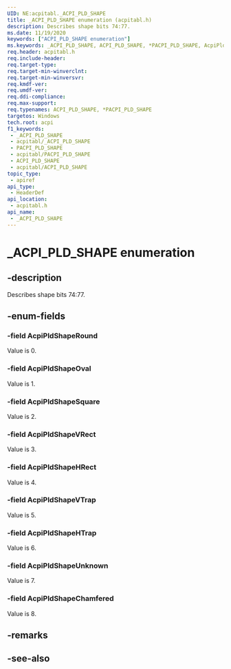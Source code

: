 ```yaml
---
UID: NE:acpitabl._ACPI_PLD_SHAPE
title: _ACPI_PLD_SHAPE enumeration (acpitabl.h)
description: Describes shape bits 74:77.
ms.date: 11/19/2020
keywords: ["ACPI_PLD_SHAPE enumeration"]
ms.keywords: _ACPI_PLD_SHAPE, ACPI_PLD_SHAPE, *PACPI_PLD_SHAPE, AcpiPldShape
req.header: acpitabl.h
req.include-header: 
req.target-type: 
req.target-min-winverclnt: 
req.target-min-winversvr: 
req.kmdf-ver: 
req.umdf-ver: 
req.ddi-compliance: 
req.max-support: 
req.typenames: ACPI_PLD_SHAPE, *PACPI_PLD_SHAPE
targetos: Windows
tech.root: acpi
f1_keywords:
 - _ACPI_PLD_SHAPE
 - acpitabl/_ACPI_PLD_SHAPE
 - PACPI_PLD_SHAPE
 - acpitabl/PACPI_PLD_SHAPE
 - ACPI_PLD_SHAPE
 - acpitabl/ACPI_PLD_SHAPE
topic_type:
 - apiref
api_type:
 - HeaderDef
api_location:
 - acpitabl.h
api_name:
 - _ACPI_PLD_SHAPE
---
```


# _ACPI_PLD_SHAPE enumeration

## -description

Describes shape bits 74:77.

## -enum-fields

### -field AcpiPldShapeRound

Value is 0.

### -field AcpiPldShapeOval

Value is 1.

### -field AcpiPldShapeSquare

Value is 2.

### -field AcpiPldShapeVRect

Value is 3.

### -field AcpiPldShapeHRect

Value is 4.

### -field AcpiPldShapeVTrap

Value is 5.

### -field AcpiPldShapeHTrap

Value is 6.

### -field AcpiPldShapeUnknown

Value is 7.

### -field AcpiPldShapeChamfered

Value is 8.

## -remarks

## -see-also
